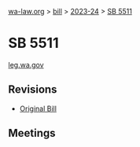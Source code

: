 [wa-law.org](/) > [bill](/bill/) > [2023-24](/bill/2023-24/) > [SB 5511](/bill/2023-24/sb/5511/)

# SB 5511
[leg.wa.gov](https://app.leg.wa.gov/billsummary?BillNumber=5511&Year=2023&Initiative=false)

## Revisions
* [Original Bill](1/)

## Meetings